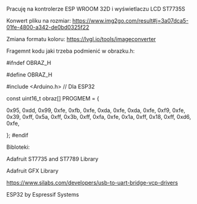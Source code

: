 Pracuję na kontrolerze ESP WROOM 32D i wyświetlaczu LCD ST7735S

Konwert pliku na rozmiar:
https://www.img2go.com/result#j=3a07dca5-01fe-4800-a342-de0bd0325f22

Zmiana formatu koloru:
https://lvgl.io/tools/imageconverter

Fragemnt kodu jaki trzeba podmienić w obrazku.h:

#ifndef OBRAZ_H

#define OBRAZ_H

#include <Arduino.h>  // Dla ESP32


const uint16_t obraz[] PROGMEM = {

0x95, 0xdd, 0x99, 0xfe, 0xfb, 0xfe, 0xda, 0xfe, 0xda, 0xfe, 0xf9, 0xfe, 0x39, 0xff, 0x5a, 0xff, 0x3b, 0xff, 0xfa, 0xfe, 0x1a, 0xff, 0x18, 0xff, 0xd6, 0xfe, 

};
#endif

Bibloteki:

Adafruit ST7735 and ST7789 Library

Adafruit GFX Library

https://www.silabs.com/developers/usb-to-uart-bridge-vcp-drivers

ESP32 by Espressif Systems
